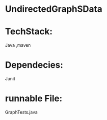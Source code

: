 # UndirectedGraphSData



# TechStack: 
Java ,maven

# Dependecies:
Junit

# runnable File:
GraphTests.java

